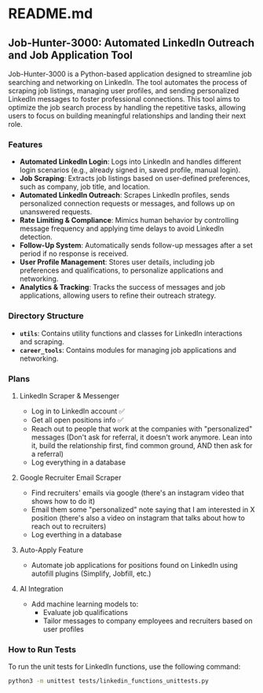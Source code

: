 # README.md

## Job-Hunter-3000: Automated LinkedIn Outreach and Job Application Tool

Job-Hunter-3000 is a Python-based application designed to streamline job searching and networking on LinkedIn. The tool automates the process of scraping job listings, managing user profiles, and sending personalized LinkedIn messages to foster professional connections. This tool aims to optimize the job search process by handling the repetitive tasks, allowing users to focus on building meaningful relationships and landing their next role.

### Features

- **Automated LinkedIn Login**: Logs into LinkedIn and handles different login scenarios (e.g., already signed in, saved profile, manual login).
- **Job Scraping**: Extracts job listings based on user-defined preferences, such as company, job title, and location.
- **Automated LinkedIn Outreach**: Scrapes LinkedIn profiles, sends personalized connection requests or messages, and follows up on unanswered requests.
- **Rate Limiting & Compliance**: Mimics human behavior by controlling message frequency and applying time delays to avoid LinkedIn detection.
- **Follow-Up System**: Automatically sends follow-up messages after a set period if no response is received.
- **User Profile Management**: Stores user details, including job preferences and qualifications, to personalize applications and networking.
- **Analytics & Tracking**: Tracks the success of messages and job applications, allowing users to refine their outreach strategy.

### Directory Structure

- **`utils`**: Contains utility functions and classes for LinkedIn interactions and scraping.
- **`career_tools`**: Contains modules for managing job applications and networking.

### Plans
1. LinkedIn Scraper & Messenger
    - Log in to LinkedIn account ✅
    - Get all open positions info ✅
    - Reach out to people that work at the companies with "personalized" messages (Don't ask for referral, it doesn't work anymore. Lean into it, build the relationship first, find common ground, AND then ask for a referral)
    - Log everything in a database

2. Google Recruiter Email Scraper
    - Find recruiters' emails via google (there's an instagram video that shows how to do it)
    - Email them some "personalized" note saying that I am interested in X position (there's also a video on instagram that talks about how to reach out to recruiters)
    - Log everthing in a database

3. Auto-Apply Feature
    - Automate job applications for positions found on LinkedIn using autofill plugins (Simplify, Jobfill, etc.)

4. AI Integration
    - Add machine learning models to:
        - Evaluate job qualifications
        - Tailor messages to company employees and recruiters based on user profiles


### How to Run Tests

To run the unit tests for LinkedIn functions, use the following command:

```sh
python3 -m unittest tests/linkedin_functions_unittests.py
